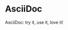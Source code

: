[build]: https://travis-ci.org/Nikoms/AsciiDoc
[coverage]: https://scrutinizer-ci.com/g/Nikoms/AsciiDoc/badges/coverage.png?s=40cabee48629d62e2634c14210c569f8636d66cd
[quality]: https://scrutinizer-ci.com/g/Nikoms/AsciiDoc/badges/quality-score.png?s=06d5b508ecb2b8e0647c0dfe412f433ac1034770
[sensiolabsinsight]: https://insight.sensiolabs.com/projects/cf4537d8-6357-4909-baed-2e1a0bf62adc

AsciiDoc
========

AsciiDoc: try it, use it, love it!
